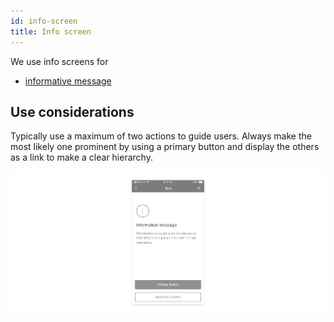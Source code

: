 ```yaml
---
id: info-screen
title: Info screen
---
```


We use info screens for

* [informative message](https://app.gitbook.com/@tef-novum/s/novum/~/drafts/-LtU-1GY-zzIljdw9K5C/design/feedbacks/feedback-scenarios/informative-message)

## Use considerations

Typically use a maximum of two actions to guide users. Always make the most likely one prominent by using a primary button and display the others as a link to make a clear hierarchy.

![](../../../img/ios_infomessage.jpg)

